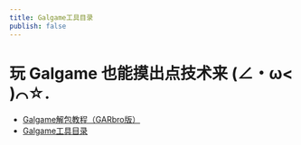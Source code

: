 ```yaml
---
title: Galgame工具目录
publish: false
---
```


# 玩 Galgame 也能摸出点技术来 (∠・ω< )⌒☆.

  - [Galgame解包教程（GARbro版）](2024-10-25.md)
  - [Galgame工具目录](index.md)